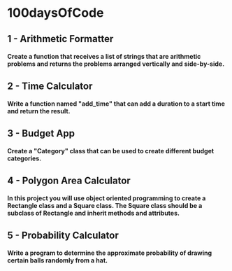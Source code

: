 # 100daysOfCode

## 1 - Arithmetic Formatter

#### Create a function that receives a list of strings that are arithmetic problems and returns the problems arranged vertically and side-by-side.

## 2 - Time Calculator

#### Write a function named "add_time" that can add a duration to a start time and return the result.

## 3 - Budget App

#### Create a "Category" class that can be used to create different budget categories.

## 4 - Polygon Area Calculator

#### In this project you will use object oriented programming to create a Rectangle class and a Square class. The Square class should be a subclass of Rectangle and inherit methods and attributes.

## 5 - Probability Calculator

#### Write a program to determine the approximate probability of drawing certain balls randomly from a hat.
